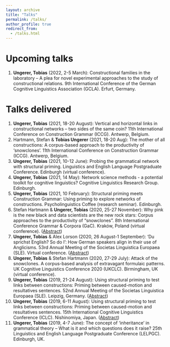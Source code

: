 ```yaml
---
layout: archive
title: "Talks"
permalink: /talks/
author_profile: true
redirect_from:
  - /talks.html
---
```


Upcoming talks
======
1. <b>Ungerer, Tobias</b> (2022, 2-5 March): Constructional families in the laboratory – A plea for novel experimental approaches to the study of constructional relations. 9th International Conference of the German Cognitive Linguistics Association (GCLA). Erfurt, Germany.

Talks delivered
======
1. <b>Ungerer, Tobias</b> (2021, 18-20 August): Vertical and horizontal links in constructional networks – two sides of the same coin? 11th International Conference on Construction Grammar (ICCG). Antwerp, Belgium.
1. Hartmann, Stefan &amp; <b>Tobias Ungerer</b> (2021, 18-20 Aug): The mother of all constructions: A corpus-based approach to the productivity of ‘snowclones’. 11th International Conference on Construction Grammar (ICCG). Antwerp, Belgium.
1. <b>Ungerer, Tobias</b> (2021, 10-12 June): Probing the grammatical network with structural priming. Linguistics and English Language Postgraduate Conference. Edinburgh (virtual conference).
1. <b>Ungerer, Tobias</b> (2021, 14 May): Network science methods - a potential toolkit for cognitive linguistics?  Cognitive Linguistics Research Group. Edinburgh.
1. <b>Ungerer, Tobias</b> (2021, 10 February): Structural priming meets Construction Grammar: Using priming to explore networks of constructions. Psycholinguistics Coffee (research seminar). Edinburgh.
1. Stefan Hartmann &amp; <b>Ungerer, Tobias</b> (2020, 25-27 November): Why pink is the new black and data scientists are the new rock stars: Corpus approaches to the productivity of “snowclones”. 8th International Conference Grammar & Corpora (GaC). Kraków, Poland (virtual conference). (<a href="https://gac2020.ijp.pan.pl/GaC_2020_paper_6.pdf">Abstract</a>)
1. <b>Ungerer, Tobias</b> &amp; Alex Lorson (2020, 26 August-1 September): ‘Du sprichst English? So do I’: How German speakers align in their use of Anglicisms. 53rd Annual Meeting of the Societas Linguistica Europaea (SLE). Virtual conference. (<a href="http://www.sle2020.eu/downloads/BOOK%20OF%20ABSTRACTS.pdf#page=453">Abstract</a>)
1. <b>Ungerer, Tobias</b> &amp; Stefan Hartmann (2020, 27-29 July): Attack of the snowclones. A corpus-based analysis of extravagant formulaic patterns. UK Cognitive Linguistics Conference 2020 (UKCLC). Birmingham, UK (virtual conference).
1. <b>Ungerer, Tobias</b> (2019, 21-24 August): Using structural priming to test links between constructions: Priming between caused-motion and resultatives sentences. 52nd Annual Meeting of the Societas Linguistica Europaea (SLE). Leipzig, Germany. (<a href="https://sle2019.eu/downloads/SLE%202019%20BOOK%20OF%20ABSTRACTS.pdf#page=498">Abstract</a>)
1. <b>Ungerer, Tobias</b> (2019, 6-11 August): Using structural priming to test links between constructions: Priming between caused-motion and resultatives sentences. 15th International Cognitive Linguistics Conference (ICLC). Nishinomiya, Japan. (<a href="https://iclc2019.site/wp-content/uploads/abstracts/construction/ICLC-15_paper_317.pdf">Abstract</a>)
1. <b>Ungerer, Tobias</b> (2019, 4-7 June): The concept of ‘inheritance’ in grammatical theory – What is it and which questions does it raise? 25th Linguistics and English Language Postgraduate Conference (LELPGC). Edinburgh, UK.

















